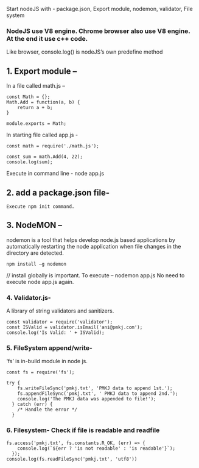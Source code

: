 Start nodeJS with - package.json, Export module, nodemon, validator, File system

### NodeJS use V8 engine. Chrome browser also use V8 engine. At the end it use c++ code.
Like browser, console.log() is nodeJS’s own predefine method
## 1.	Export module –
In a file called math.js –
```
const Math = {};
Math.Add = function(a, b) {
    return a + b;
}

module.exports = Math;
```
In starting file called app.js -
```
const math = require('./math.js');

const sum = math.Add(4, 22);
console.log(sum);
```
Execute in command line - node app.js

## 2.	add a package.json file-
```
Execute npm init command.
```
## 3.	NodeMON –
nodemon is a tool that helps develop node.js based applications by automatically restarting the node application when file changes in the directory are detected.
```
npm install –g nodemon
```
// install globally is important.
To execute – nodemon app.js
No need to execute node app.js again.

### 4.	Validator.js-
A library of string validators and sanitizers.
```
const validator = require('validator');
const ISValid = validator.isEmail('ani@pmkj.com');
console.log('Is Valid: ' + ISValid);
```
### 5.	FileSystem append/write-
‘fs’ is in-build module in node js.
```
const fs = require('fs');

try {
    fs.writeFileSync('pmkj.txt', 'PMKJ data to append 1st.');
    fs.appendFileSync('pmkj.txt', ' PMKJ data to append 2nd.');
    console.log('The PMKJ data was appended to file!');
  } catch (err) {
    /* Handle the error */
  }
```

### 6.	Filesystem- Check if file is readable and readfile
```
fs.access('pmkj.txt', fs.constants.R_OK, (err) => {
    console.log(`${err ? 'is not readable' : 'is readable'}`);
  });
console.log(fs.readFileSync('pmkj.txt', 'utf8'))

```


